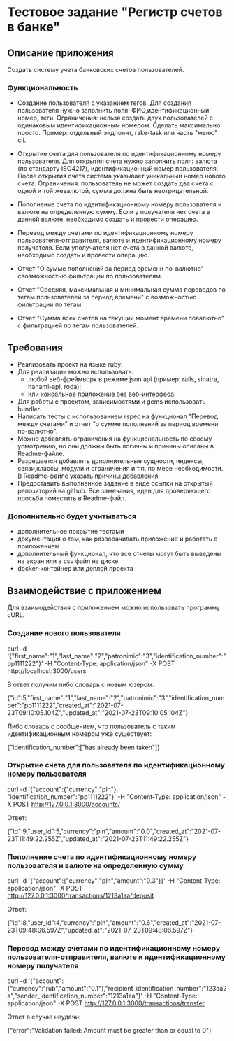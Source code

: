 # Тестовое задание "Регистр счетов в банке"

## Описание приложения
Создать систему учета банковских счетов пользователей.

### Функциональность
* Создание пользователя с указанием тегов.
	Для создания пользователя нужно заполнить поля: ФИО,идентификационный номер, теги.
	Ограничения: нельзя создать двух пользователей с одинаковым идентификационным номером.
	Сделать максимально просто. Пример: отдельный эндпоинт, rake-task или часть "меню" cli.
	
* Открытие счета для пользователя по идентификационному номеру пользователя.
	Для открытия счета нужно заполнить поля: валюта (по стандарту ISO4217), идентификационный номер пользователя. После открытия счета система указывает уникальный номер нового счета.
	Ограничения: пользователь не может создать два счета с одной и той жевалютой, сумма должна быть неотрицательной.
* Пополнение счета по идентификационному номеру пользователя и валюте на определенную сумму. Если у получателя нет счета в данной валюте, необходимо создать и провести операцию.
* Перевод между счетами по идентификационному номеру пользователя-отправителя, валюте и идентификационному номеру получателя. Если уполучателя нет счета в данной валюте, необходимо создать и провести операцию.
* Отчет "О сумме пополнений за период времени по-валютно" свозможностью фильтрации по пользователям.
* Отчет "Средняя, максимальная и минимальная сумма переводов по тегам пользователей за период времени" с возможностью фильтрации по тегам.
* Отчет "Сумма всех счетов на текущий момент времени повалютно" с фильтрацией по тегам пользователей.

## Требования

* Реализовать проект на языке ruby.
* Для реализации можно использовать:
	* любой веб-фреймворк в режиме json api (пример: rails, sinatra, hanami-api, roda);
	* или консольное приложение без веб-интерфеса.
* Для работы с проектом, зависимостями и gems использовать bundler.
* Написать тесты с использованием rspec на функционал "Перевод между счетами" и отчет "о сумме пополнений за период времени по-валютно".
* Можно добавлять ограничения на функциональность по своему усмотрению, но они должны быть логичны и причины описаны в Readme-файле.
* Разрешается добавлять дополнительные сущности, индексы, связи,классы, модули и ограничения  и т.п. по мере необходимости. В Readme-файле указать причины добавления.
* Предоставить выполненное задание в виде ссылки на открытый репозиторий на github. Все замечания, идеи для проверяющего просьба поместить в Readme-файл.

### Дополнительно будет учитываться

* дополнительное покрытие тестами
* документация о том, как разворачивать приложение и работать с приложением 
* дополнительный функционал, что все отчеты могут быть выведены на экран или в csv файл на диске
* docker-контейнер или деплой проекта


## Взаимодействие с приложением

Для взаимодействия с приложением можно использовать программу cURL.

### Создание нового пользователя

curl -d '{"first_name":"1","last_name":"2","patronimic":"3","identification_number":"pp1111222"}' -H "Content-Type: application/json" -X POST http://localhost:3000/users

В ответ получим либо словарь с новым юзером: 

{"id":5,"first_name":"1","last_name":"2","patronimic":"3","identification_number":"pp1111222","created_at":"2021-07-23T09:10:05.104Z","updated_at":"2021-07-23T09:10:05.104Z"}

Либо словарь с сообщением, что пользователь с таким идентификационным номером уже существует:

{"identification_number":["has already been taken"]}

### Открытие счета для пользователя по идентификационному номеру пользователя

curl -d '{"account":{"currency":"pln"}, "identification_number":"pp1111222"}' -H "Content-Type: application/json" -X POST http://127.0.0.1:3000/accounts/

Ответ:

{"id":9,"user_id":5,"currency":"pln","amount":"0.0","created_at":"2021-07-23T11:49:22.255Z","updated_at":"2021-07-23T11:49:22.255Z"}

### Пополнение счета по идентификационному номеру пользователя и валюте на определенную сумму

curl -d '{"account":{"currency":"pln","amount":"0.3"}}' -H "Content-Type: application/json" -X POST http://127.0.0.1:3000/transactions/1213a1aa/deposit

Ответ: 

{"id":8,"user_id":4,"currency":"pln","amount":"0.6","created_at":"2021-07-23T09:48:06.597Z","updated_at":"2021-07-23T09:48:06.597Z"}

### Перевод между счетами по идентификационному номеру пользователя-отправителя, валюте и идентификационному номеру получателя

curl -d '{"account":{"currency":"rub","amount":"0.1"},"recipient_identification_number":"123aa2a","sender_identification_number":"1213a1aa"}' -H "Content-Type: application/json" -X POST http://127.0.0.1:3000/transactions/transfer 

Ответ в случае неудачи:

{"error":"Validation failed: Amount must be greater than or equal to 0"}